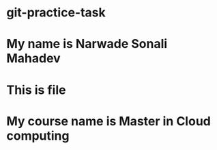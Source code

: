 # git-practice-task
# My name is Narwade Sonali Mahadev
# This is file

# My course name is  Master in Cloud computing
